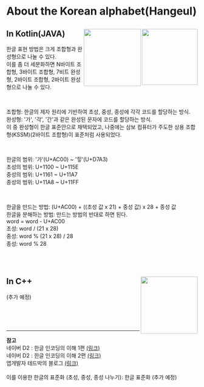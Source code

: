 # About the Korean alphabet(Hangeul) 

## In Kotlin(JAVA) <img align='right' src="https://upload.wikimedia.org/wikipedia/commons/0/06/Kotlin_Icon.svg" width="147" height="147"> <img align='right' src="https://upload.wikimedia.org/wikipedia/commons/0/09/New_Unicode_logo.svg" width="150" height="150"> 
한글 표현 방법은 크게 조합형과 완성형으로 나눌 수 있다.   
이를 좀 더 세분화하면 N바이트 조합형, 3바이트 조합형, 7비트 완성형, 2바이트 조합형, 2바이트 완성형으로 나눌 수 있다.   

<br>

조합형: 한글의 제자 원리에 기반하여 초성, 중성, 종성에 각각 코드를 할당하는 방식.   
완성형: '가', '각', '간'과 같은 완성된 문자에 코드를 할당하는 방식.   
이 중 완성형이 한글 표준안으로 채택되었고, 나중에는 삼보 컴퓨터가 주도한 상용 조합형(KSSM)(2바이트 조합형)이 표준처럼 사용되었다.   

<br>

한글의 범위: '가'(U+AC00) ~ '힣'(U+D7A3)   
초성의 범위: U+1100 ~ U+115E   
중성의 범위: U+1161 ~ U+11A7   
종성의 범위: U+11A8 ~  U+11FF   

<br>

한글을 만드는 방법: (U+AC00) + ((초성 값 x 21) + 중성 값) x 28 + 종성 값   
한글을 분해하는 방법: 만드는 방법의 반대로 하면 된다.   
word = word -  U+AC00   
초성: word / (21 x 28)   
중성: word % (21 x 28) / 28   
종성: word % 28   

<br><br>

## In C++ <img align='right' src="https://upload.wikimedia.org/wikipedia/commons/1/18/ISO_C%2B%2B_Logo.svg" width="150" height="150">   
(추가 예정)   

<br><br><br>

---
**참고**   
네이버 D2 : 한글 인코딩의 이해 1편 [(링크)](https://d2.naver.com/helloworld/19187)   
네이버 D2 : 한글 인코딩의 이해 2편 [(링크)](https://d2.naver.com/helloworld/76650)   
앱개발자 테드박의 블로그 [(링크)](https://gun0912.tistory.com/65)   
<br>
이를 이용한 한글의 표준화 (초성, 중성, 종성 나누기): 한글 표준화 (추가 예정)


